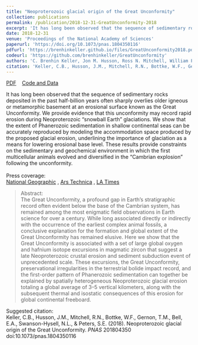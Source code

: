```yaml
---
title: "Neoproterozoic glacial origin of the Great Unconformity"
collection: publications
permalink: /publication/2018-12-31-GreatUnconformity-2018
excerpt: 'It has long been observed that the sequence of sedimentary rocks deposited in the past half-billion years often sharply overlies older igneous or metamorphic basement at an erosional surface known as the Great Unconformity. We provide evidence that this unconformity may record rapid erosion during Neoproterozoic “snowball Earth” glaciations. We show that the extent of Phanerozoic sedimentation in shallow continental seas can be accurately reproduced by modeling the accommodation space produced by the proposed glacial erosion, underlining the importance of glaciation as a means for lowering erosional base level. These results provide constraints on the sedimentary and geochemical environment in which the first multicellular animals evolved and diversified in the “Cambrian explosion” following the unconformity. <br><br> Press coverage:<br>[<u>National Geographic</u>](https://www.nationalgeographic.com/science/2018/12/part-earths-crust-went-missing-glaciers-may-be-why-geology/)  ,  [<u>Ars Technica</u>](https://arstechnica.com/science/2019/01/huge-break-in-geological-record-could-be-due-to-a-snowball-earth/)  ,  [<u>LA Times</u>](https://www.latimes.com/science/sciencenow/la-sci-sn-snowball-earth-geology-20190103-story.html) '
date: 2018-12-31
venue: 'Proceedings of the National Academy of Sciences'
paperurl: 'https://doi.org/10.1073/pnas.1804350116'
pdfurl: 'https://brenhinkeller.github.io/files/GreatUnconformity2018.pdf'
codeurl: 'https://github.com/brenhinkeller/GreatUnconformity'
authors: 'C. Brenhin Keller, Jon M. Husson, Ross N. Mitchell, William F. Bottke, Thomas M. Gernon, Patrick Boehnke, Elizabeth A. Bell, Nicholas L. Swanson-Hysell, and Shanan E. Peters'
citation: 'Keller, C.B., Husson, J.M., Mitchell, R.N., Bottke, W.F., Gernon, T.M., Bell, E.A., Swanson-Hysell, N.L., &amp; Peters, S.E. (2018). Neoproterozoic glacial origin of the Great Unconformity. <i>PNAS</i> 201804350 doi:10.1073/pnas.1804350116'
---
```

<a href='https://brenhinkeller.github.io/files/GreatUnconformity2018.pdf'>PDF</a>&nbsp;&nbsp;&nbsp;&nbsp;<a href='https://github.com/brenhinkeller/GreatUnconformity'>Code and Data</a>&nbsp;&nbsp;&nbsp;&nbsp;

It has long been observed that the sequence of sedimentary rocks deposited in the past half-billion years often sharply overlies older igneous or metamorphic basement at an erosional surface known as the Great Unconformity. We provide evidence that this unconformity may record rapid erosion during Neoproterozoic “snowball Earth” glaciations. We show that the extent of Phanerozoic sedimentation in shallow continental seas can be accurately reproduced by modeling the accommodation space produced by the proposed glacial erosion, underlining the importance of glaciation as a means for lowering erosional base level. These results provide constraints on the sedimentary and geochemical environment in which the first multicellular animals evolved and diversified in the “Cambrian explosion” following the unconformity. <br><br> Press coverage:<br>[<u>National Geographic</u>](https://www.nationalgeographic.com/science/2018/12/part-earths-crust-went-missing-glaciers-may-be-why-geology/)  ,  [<u>Ars Technica</u>](https://arstechnica.com/science/2019/01/huge-break-in-geological-record-could-be-due-to-a-snowball-earth/)  ,  [<u>LA Times</u>](https://www.latimes.com/science/sciencenow/la-sci-sn-snowball-earth-geology-20190103-story.html) 

>Abstract: <br/>The Great Unconformity, a profound gap in Earth’s stratigraphic record often evident below the base of the Cambrian system, has remained among the most enigmatic field observations in Earth science for over a century. While long associated directly or indirectly with the occurrence of the earliest complex animal fossils, a conclusive explanation for the formation and global extent of the Great Unconformity has remained elusive. Here we show that the Great Unconformity is associated with a set of large global oxygen and hafnium isotope excursions in magmatic zircon that suggest a late Neoproterozoic crustal erosion and sediment subduction event of unprecedented scale. These excursions, the Great Unconformity, preservational irregularities in the terrestrial bolide impact record, and the first-order pattern of Phanerozoic sedimentation can together be explained by spatially heterogeneous Neoproterozoic glacial erosion totaling a global average of 3–5 vertical kilometers, along with the subsequent thermal and isostatic consequences of this erosion for global continental freeboard.

Suggested citation: <br/>Keller, C.B., Husson, J.M., Mitchell, R.N., Bottke, W.F., Gernon, T.M., Bell, E.A., Swanson-Hysell, N.L., & Peters, S.E. (2018). Neoproterozoic glacial origin of the Great Unconformity. <i>PNAS</i> 201804350 doi:10.1073/pnas.1804350116